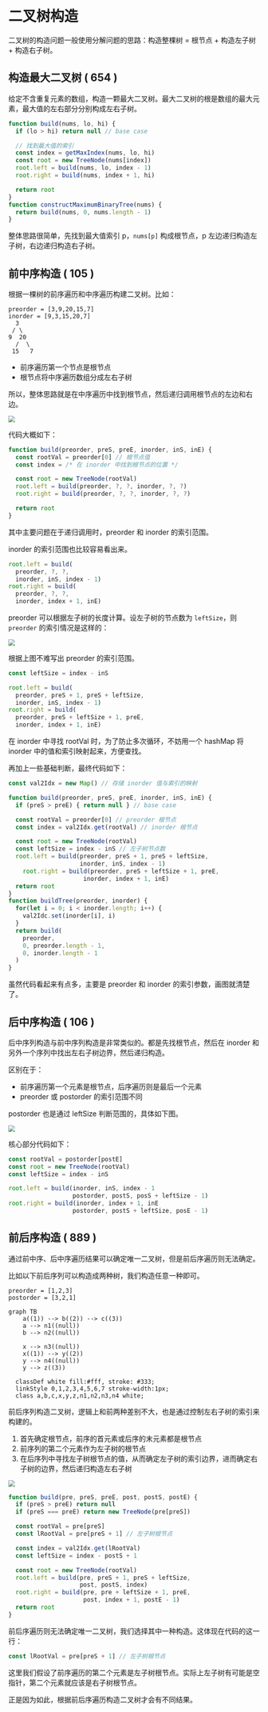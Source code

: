 # 二叉树构造

二叉树的构造问题一般使用分解问题的思路：构造整棵树 = 根节点 + 构造左子树 + 构造右子树。

## 构造最大二叉树 ( 654 )

给定不含重复元素的数组，构造一颗最大二叉树。最大二叉树的根是数组的最大元素，最大值的左右部分分别构成左右子树。

```javascript
function build(nums, lo, hi) {
  if (lo > hi) return null // base case

  // 找到最大值的索引
  const index = getMaxIndex(nums, lo, hi)
  const root = new TreeNode(nums[index])
  root.left = build(nums, lo, index - 1)
  root.right = build(nums, index + 1, hi)

  return root
}
function constructMaximumBinaryTree(nums) {
  return build(nums, 0, nums.length - 1)
}
```

整体思路很简单，先找到最大值索引 p，`nums[p]` 构成根节点，p 左边递归构造左子树，右边递归构造右子树。

## 前中序构造 ( 105 )

根据一棵树的前序遍历和中序遍历构建二叉树。比如：

```
preorder = [3,9,20,15,7]
inorder = [9,3,15,20,7]
  3
 / \
9  20
  /  \
 15   7
```

* 前序遍历第一个节点是根节点
* 根节点将中序遍历数组分成左右子树

所以，整体思路就是在中序遍历中找到根节点，然后递归调用根节点的左边和右边。

<img class="img-mid" src="https://raw.githubusercontent.com/yamsfeer/pic-bed/master/e6c9d24egy1h5tjqx3rgrj20gq05odfz.jpg" style="zoom:80%;" />

代码大概如下：

```javascript
function build(preorder, preS, preE, inorder, inS, inE) {
  const rootVal = preorder[0] // 根节点值
  const index = /* 在 inorder 中找到根节点的位置 */

  const root = new TreeNode(rootVal)
  root.left = build(preorder, ?, ?, inorder, ?, ?)
  root.right = build(preorder, ?, ?, inorder, ?, ?)

  return root
}
```

其中主要问题在于递归调用时，preorder 和 inorder 的索引范围。

inorder 的索引范围也比较容易看出来。

```javascript
root.left = build(
  preorder, ?, ?,
  inorder, inS, index - 1)
root.right = build(
  preorder, ?, ?,
  inorder, index + 1, inE)
```

preorder 可以根据左子树的长度计算。设左子树的节点数为 `leftSize`，则 `preorder` 的索引情况是这样的：

<img class="img-mid" src="https://raw.githubusercontent.com/yamsfeer/pic-bed/master/e6c9d24egy1h5tjqxxg16j20gq06et8x.jpg" style="zoom:80%;" />

根据上图不难写出 preorder 的索引范围。

```javascript
const leftSize = index - inS

root.left = build(
  preorder, preS + 1, preS + leftSize,
  inorder, inS, index - 1)
root.right = build(
  preorder, preS + leftSize + 1, preE,
  inorder, index + 1, inE)
```

在 inorder 中寻找 rootVal 时，为了防止多次循环，不妨用一个 hashMap 将 inorder 中的值和索引映射起来，方便查找。

再加上一些基础判断，最终代码如下：

```javascript
const val2Idx = new Map() // 存储 inorder 值与索引的映射

function build(preorder, preS, preE, inorder, inS, inE) {
  if (preS > preE) { return null } // base case

  const rootVal = preorder[0] // preorder 根节点
  const index = val2Idx.get(rootVal) // inorder 根节点

  const root = new TreeNode(rootVal)
  const leftSize = index - inS // 左子树节点数
  root.left = build(preorder, preS + 1, preS + leftSize,
                    inorder, inS, index - 1)
	root.right = build(preorder, preS + leftSize + 1, preE,
                     inorder, index + 1, inE)
  return root
}
function buildTree(preorder, inorder) {
  for(let i = 0; i < inorder.length; i++) {
    val2Idc.set(inorder[i], i)
  }
  return build(
    preorder,
    0, preorder.length - 1,
    0, inorder.length - 1
  )
}
```

虽然代码看起来有点多，主要是 preorder 和 inorder 的索引参数，画图就清楚了。

## 后中序构造 ( 106 )

后中序列构造与前中序列构造是非常类似的。都是先找根节点，然后在 inorder 和另外一个序列中找出左右子树边界，然后递归构造。

区别在于：

* 前序遍历第一个元素是根节点，后序遍历则是最后一个元素
* preorder 或 postorder 的索引范围不同

postorder 也是通过 leftSize 判断范围的，具体如下图。

<img class="img-mid" src="https://raw.githubusercontent.com/yamsfeer/pic-bed/master/e6c9d24egy1h5tkv48qmwj20h506bjrm.jpg" style="zoom:80%;" />

核心部分代码如下：

```javascript
const rootVal = postorder[postE]
const root = new TreeNode(rootVal)
const leftSize = index - inS

root.left = build(inorder, inS, index - 1
                  postorder, postS, posS + leftSize - 1)
root.right = build(inorder, index + 1, inE
                  postorder, postS + leftSize, posE - 1)
```

## 前后序构造 ( 889 )

通过前中序、后中序遍历结果可以确定唯一二叉树，但是前后序遍历则无法确定。

比如以下前后序列可以构造成两种树，我们构造任意一种即可。

```
preorder = [1,2,3]
postorder = [3,2,1]
```

```mermaid
graph TB
	a((1)) --> b((2)) --> c((3))
	a --> n1((null))
	b --> n2((null))

	x --> n3((null))
	x((1)) --> y((2))
	y --> n4((null))
	y --> z((3))

  classDef white fill:#fff, stroke: #333;
  linkStyle 0,1,2,3,4,5,6,7 stroke-width:1px;
  class a,b,c,x,y,z,n1,n2,n3,n4 white;
```

前后序列构造二叉树，逻辑上和前两种差别不大，也是通过控制左右子树的索引来构建的。

1. 首先确定根节点，前序的首元素或后序的末元素都是根节点
2. 前序列的第二个元素作为左子树的根节点
3. 在后序列中寻找左子树根节点的值，从而确定左子树的索引边界，进而确定右子树的边界，然后递归构造左右子树

<img class="img-mid" src="https://raw.githubusercontent.com/yamsfeer/pic-bed/master/e6c9d24egy1h5tmur2alaj20ke06r3yt.jpg" style="zoom:80%;" />

```javascript
function build(pre, preS, preE, post, postS, postE) {
  if (preS > preE) return null
  if (preS === preE) return new TreeNode(pre[preS])

  const rootVal = pre[preS]
  const lRootVal = pre[preS + 1] // 左子树根节点

  const index = val2Idx.get(lRootVal)
  const leftSize = index - postS + 1

  const root = new TreeNode(rootVal)
  root.left = build(pre, preS + 1, preS + leftSize,
                    post, postS, index)
  root.right = build(pre, pre + leftSize + 1, preE,
                     post, index + 1, postE - 1)
  return root
}
```

前后序遍历则无法确定唯一二叉树，我们选择其中一种构造。这体现在代码的这一行：

```javascript
const lRootVal = pre[preS + 1] // 左子树根节点
```

这里我们假设了前序遍历的第二个元素是左子树根节点。实际上左子树有可能是空指针，第二个元素就应该是右子树根节点。

正是因为如此，根据前后序遍历构造二叉树才会有不同结果。
